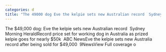 ```yaml
---
categories: d
title: "The 49000 dog Eve the kelpie sets new Australian record  Sydney Morning Herald"
---
```

The $49,000 dog: Eve the kelpie sets new Australian record&nbsp;&nbsp;Sydney Morning HeraldRecord price set for working dog in Australia as prized kelpie goes for nearly $50k&nbsp;&nbsp;ABC NewsEve the kelpie sets new Australia record after being sold for $49,000&nbsp;&nbsp;9NewsView Full coverage o